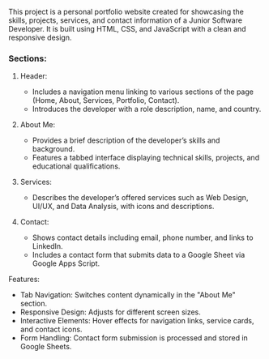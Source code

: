 This project is a personal portfolio website created for showcasing the skills, projects, services, and contact information of a Junior Software Developer. It is built using HTML, CSS, and JavaScript with a clean and responsive design.

### Sections:
1. Header: 
   - Includes a navigation menu linking to various sections of the page (Home, About, Services, Portfolio, Contact).
   - Introduces the developer with a role description, name, and country.

2. About Me:
   - Provides a brief description of the developer’s skills and background.
   - Features a tabbed interface displaying technical skills, projects, and educational qualifications.

3. Services:
   - Describes the developer’s offered services such as Web Design, UI/UX, and Data Analysis, with icons and descriptions.

4. Contact:
   - Shows contact details including email, phone number, and links to LinkedIn.
   - Includes a contact form that submits data to a Google Sheet via Google Apps Script.

 Features:
- Tab Navigation: Switches content dynamically in the "About Me" section.
- Responsive Design: Adjusts for different screen sizes.
- Interactive Elements: Hover effects for navigation links, service cards, and contact icons.
- Form Handling: Contact form submission is processed and stored in Google Sheets.
